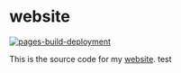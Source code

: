 # website

[![pages-build-deployment](https://github.com/231tr0n/231tr0n.github.io/actions/workflows/pages/pages-build-deployment/badge.svg)](https://github.com/231tr0n/231tr0n.github.io/actions/workflows/pages/pages-build-deployment)

This is the source code for my [website](https://231tr0n.github.io).
test
